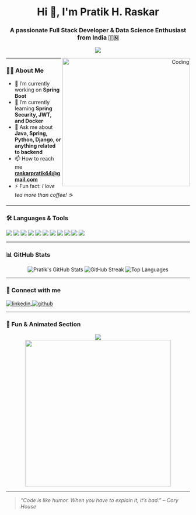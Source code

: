 <h1 align="center">Hi 👋, I'm Pratik H. Raskar</h1>
<h3 align="center">A passionate Full Stack Developer & Data Science Enthusiast from India 🇮🇳</h3>

<p align="center">
  <img src="https://readme-typing-svg.herokuapp.com?font=Fira+Code&size=22&pause=1000&color=F76900&center=true&vCenter=true&width=435&lines=Java+%7C+SpringBoot+%7C+Python+%7C+Django;Backend+Developer+%7C+Full+Stack+Learner;Data+Science+%7C+ML+Enthusiast+📊" />
</p>

<p align="right">
  <img align="right" alt="Coding" width="350" src="https://cdn.dribbble.com/users/1162077/screenshots/3848914/programmer.gif" />
</p>

---

### 👨‍💻 About Me

- 🔭 I’m currently working on **Spring Boot**
- 🌱 I’m currently learning **Spring Security, JWT, and Docker**
- 💬 Ask me about **Java, Spring, Python, Django, or anything related to backend**
- 📫 How to reach me **raskarpratik44@gmail.com**
- ⚡ Fun fact: *I love tea more than coffee! ☕*

---

### 🛠️ Languages & Tools

<p>
  <img src="https://img.shields.io/badge/Java-%23ED8B00.svg?style=for-the-badge&logo=java&logoColor=white"/>
  <img src="https://img.shields.io/badge/SpringBoot-%236DB33F.svg?style=for-the-badge&logo=springboot&logoColor=white"/>
  <img src="https://img.shields.io/badge/Python-%2314354C.svg?style=for-the-badge&logo=python&logoColor=white"/>
  <img src="https://img.shields.io/badge/Django-%23092E20.svg?style=for-the-badge&logo=django&logoColor=white"/>
  <img src="https://img.shields.io/badge/PostgreSQL-%23336791.svg?style=for-the-badge&logo=postgresql&logoColor=white"/>
  <img src="https://img.shields.io/badge/MySQL-%2300f.svg?style=for-the-badge&logo=mysql&logoColor=white"/>
  <img src="https://img.shields.io/badge/Postman-%23FF6C37.svg?style=for-the-badge&logo=postman&logoColor=white"/>
  <img src="https://img.shields.io/badge/HTML5-%23E34F26.svg?style=for-the-badge&logo=html5&logoColor=white"/>
  <img src="https://img.shields.io/badge/CSS3-%231572B6.svg?style=for-the-badge&logo=css3&logoColor=white"/>
  <img src="https://img.shields.io/badge/JavaScript-%23F7DF1E.svg?style=for-the-badge&logo=javascript&logoColor=black"/>
  <img src="https://img.shields.io/badge/JSP-%23ffb400.svg?style=for-the-badge&logo=java&logoColor=white"/>
</p>

---

### 📊 GitHub Stats

<p align="center">
  <img src="https://github-readme-stats.vercel.app/api?username=pratikraskar45&show_icons=true&theme=radical" alt="Pratik's GitHub Stats" />
  <img src="https://github-readme-streak-stats.herokuapp.com/?user=pratikraskar45&theme=radical" alt="GitHub Streak" />
  <img src="https://github-readme-stats.vercel.app/api/top-langs/?username=pratikraskar45&layout=compact&theme=radical" alt="Top Languages" />
</p>

---

### 🔗 Connect with me

<p align="left">
  <a href="https://www.linkedin.com/in/pratik-raskar-4b22b71a3/" target="blank">
    <img align="center" src="https://img.shields.io/badge/LinkedIn-blue?style=for-the-badge&logo=linkedin&logoColor=white" alt="linkedin"/>
  </a>
  <a href="https://github.com/pratikraskar45" target="blank">
    <img align="center" src="https://img.shields.io/badge/GitHub-black?style=for-the-badge&logo=github&logoColor=white" alt="github"/>
  </a>
</p>

---

### 🎯 Fun & Animated Section

<p align="center">
  <img src="https://github-profile-trophy.vercel.app/?username=pratikraskar45&theme=radical&no-frame=true&no-bg=true&margin-w=4" />
  <br/>
  <img src="https://media.giphy.com/media/qgQUggAC3Pfv687qPC/giphy.gif" width="400"/>
</p>

---

> *“Code is like humor. When you have to explain it, it’s bad.” – Cory House*
